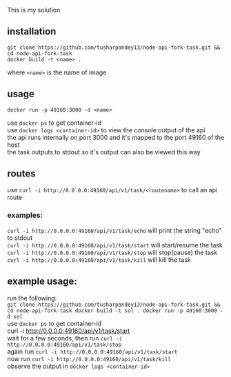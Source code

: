 This is my solution  

## installation  
    git clone https://github.com/tusharpandey13/node-api-fork-task.git && cd node-api-fork-task
    docker build -t <name> .
where `<name>` is the name of image

## usage  
    docker run -p 49160:3000 -d <name>  
use `docker ps` to get container-id  
use `docker logs <container-id>` to view the console output of the api  
the api runs internally on port 3000 and it's mapped to the port 49160 of the host  
the task outputs to stdout so it's output can also be viewed this way  

## routes  
use `curl -i http://0.0.0.0:49160/api/v1/task/<routename>` to call an api route  
### examples:  
`curl -i http://0.0.0.0:49160/api/v1/task/echo` will print the string "echo" to stdout  
`curl -i http://0.0.0.0:49160/api/v1/task/start` will start/resume the task  
`curl -i http://0.0.0.0:49160/api/v1/task/stop` will stop(pause) the task  
`curl -i http://0.0.0.0:49160/api/v1/task/kill` will kill the task  

## example usage:  
run the following:  
    `git clone https://github.com/tusharpandey13/node-api-fork-task.git && cd node-api-fork-task
    docker build -t sol .
    docker run -p 49160:3000 -d sol`  
use `docker ps` to get container-id  
    curl -i http://0.0.0.0:49160/api/v1/task/start  
wait for a few seconds, then run `curl -i http://0.0.0.0:49160/api/v1/task/stop`  
again run `curl -i http://0.0.0.0:49160/api/v1/task/start`  
now run `curl -i http://0.0.0.0:49160/api/v1/task/kill`  
observe the output in `docker logs <container-id>`
